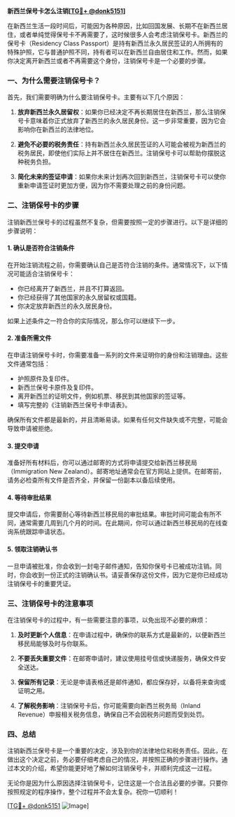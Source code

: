**新西兰保号卡怎么注销[[TG💪+ @donk5151](https://t.me/s/donk5151)]**

在新西兰生活一段时间后，可能因为各种原因，比如回国发展、长期不在新西兰居住，或者单纯觉得保号卡不再需要了，这时候很多人会考虑注销保号卡。新西兰的保号卡（Residency Class Passport）是持有新西兰永久居民签证的人所拥有的特殊护照，它与普通护照不同，持有者可以在新西兰自由居住和工作。然而，如果你决定离开新西兰或者不再需要这个身份，注销保号卡是一个必要的步骤。

### 一、为什么需要注销保号卡？

首先，我们需要明确为什么要注销保号卡。主要有以下几个原因：

1. **放弃新西兰永久居留权**：如果你已经决定不再长期居住在新西兰，那么注销保号卡意味着你正式放弃了新西兰的永久居民身份。这一步非常重要，因为它会影响你在新西兰的法律地位。

2. **避免不必要的税务责任**：持有新西兰永久居民签证的人可能会被视为新西兰的税务居民，即使他们实际上并不居住在新西兰。注销保号卡可以帮助你摆脱这种税务负担。

3. **简化未来的签证申请**：如果你未来计划再次回到新西兰，注销保号卡可以使你重新申请签证时更加方便，因为你不需要处理之前的身份问题。

### 二、注销保号卡的步骤

注销新西兰保号卡的过程虽然不复杂，但需要按照一定的步骤进行。以下是详细的步骤说明：

#### 1. 确认是否符合注销条件

在开始注销流程之前，你需要确认自己是否符合注销的条件。通常情况下，以下情况可能适合注销保号卡：

- 你已经离开了新西兰，并且不打算返回。
- 你已经获得了其他国家的永久居留权或国籍。
- 你决定放弃新西兰的永久居民身份。

如果上述条件之一符合你的实际情况，那么你可以继续下一步。

#### 2. 准备所需文件

在申请注销保号卡时，你需要准备一系列的文件来证明你的身份和注销理由。这些文件通常包括：

- 护照原件及复印件。
- 新西兰保号卡原件及复印件。
- 离开新西兰的证明文件，例如机票、移民到其他国家的签证等。
- 填写完整的《注销新西兰保号卡申请表》。

确保所有文件都是最新的，并且清晰易读。如果有任何文件缺失或不完整，可能会导致申请被拒绝。

#### 3. 提交申请

准备好所有材料后，你可以通过邮寄的方式将申请提交给新西兰移民局（Immigration New Zealand）。邮寄地址通常会在官方网站上提供。在邮寄前，请务必检查所有文件是否齐全，并保留一份副本以备后续使用。

#### 4. 等待审批结果

提交申请后，你需要耐心等待新西兰移民局的审批结果。审批时间可能会有所不同，通常需要几周到几个月的时间。在此期间，你可以通过新西兰移民局的在线查询系统跟踪申请状态。

#### 5. 领取注销确认书

一旦申请被批准，你会收到一封电子邮件通知，告知你保号卡已被成功注销。同时，你会收到一份正式的注销确认书。请妥善保存这份文件，因为它是你已经成功注销保号卡的重要凭证。

### 三、注销保号卡的注意事项

在注销保号卡的过程中，有一些需要注意的事项，以免出现不必要的麻烦：

1. **及时更新个人信息**：在申请过程中，确保你的联系方式是最新的，以便新西兰移民局能够及时与你联系。

2. **不要丢失重要文件**：在邮寄申请时，建议使用挂号信或快递服务，确保文件安全送达。

3. **保留所有记录**：无论是申请表格还是邮件通知，都应保存好，以备将来查询或证明之用。

4. **了解税务影响**：注销保号卡后，你可能需要向新西兰税务局（Inland Revenue）申报相关税务信息，确保自己不会因税务问题而受到处罚。

### 四、总结

注销新西兰保号卡是一个重要的决定，涉及到你的法律地位和税务责任。因此，在做出这个决定之前，务必要仔细考虑自己的情况，并按照正确的步骤进行操作。通过本文的介绍，希望你能更好地了解如何注销保号卡，并顺利完成这一过程。

无论你是因为什么原因选择注销保号卡，记住这是一个合法且必要的步骤。只要你按照规定的程序操作，整个过程并不会太复杂。祝你一切顺利！

[[TG💪+ @donk5151](https://t.me/s/donk5151) ![Image](https://i.postimg.cc/rwNCRYN7/Snipaste-2025-04-30-17-27-05.png)]
